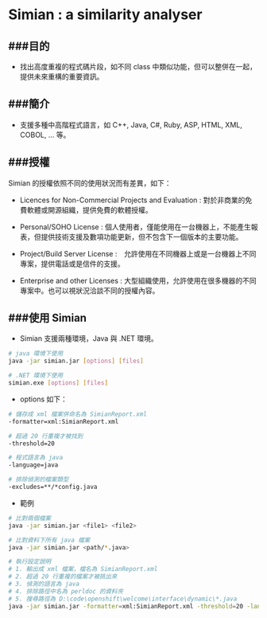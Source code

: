 # Simian : a similarity analyser

<script type="text/javascript" src="../js/general.js"></script>

###目的
---

* 找出高度重複的程式碼片段，如不同 class 中類似功能，但可以整併在一起，提供未來重構的重要資訊。

###簡介
---

* 支援多種中高階程式語言，如 C++, Java, C#, Ruby, ASP, HTML, XML, COBOL, ... 等。

###授權
---

Simian 的授權依照不同的使用狀況而有差異，如下：

* Licences for Non-Commercial Projects and Evaluation : 對於非商業的免費軟體或開源組織，提供免費的軟體授權。

* Personal/SOHO License : 個人使用者，僅能使用在一台機器上，不能產生報表，但提供技術支援及數項功能更新，但不包含下一個版本的主要功能。

* Project/Build Server License :　允許使用在不同機器上或是一台機器上不同專案，提供電話或是信件的支援。

* Enterprise and other Licenses : 大型組織使用，允許使用在很多機器的不同專案中。也可以視狀況洽談不同的授權內容。

###使用 Simian
---

* Simian 支援兩種環境，Java 與 .NET 環境。

```Bash
# java 環境下使用
java -jar simian.jar [options] [files]

# .NET 環境下使用
simian.exe [options] [files]
```

* options 如下：

```Bash
# 儲存成 xml 檔案併命名為 SimianReport.xml  
-formatter=xml:SimianReport.xml 

# 超過 20 行重複才被找到
-threshold=20 

# 程式語言為 java
-language=java

# 排除偵測的檔案類型
-excludes=**/*config.java
```

* 範例

```Bash
# 比對兩個檔案
java -jar simian.jar <file1> <file2>

# 比對資料下所有 java 檔案
java -jar simian.jar <path/*.java>

# 執行設定說明
# 1. 輸出成 xml 檔案，檔名為 SimianReport.xml
# 2. 超過 20 行重複的檔案才被挑出來
# 3. 偵測的語言為 java
# 4. 排除路徑中名為 perldoc 的資料夾
# 5. 搜尋路徑為 D:\code\openshift\welcome\interface\dynamic\*.java
java -jar simian.jar -formatter=xml:SimianReport.xml -threshold=20 -language=java -excludes=**/perldoc "D:\code\openshift\welcome\interface\dynamic\*.java"
```





